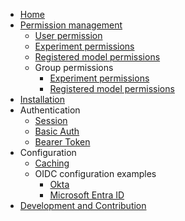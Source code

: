 - [Home](/)
- [Permission management](permission-management/index.md)
  - [User permission](./permission-management/user-permissions.md)
  - [Experiment permissions](./permission-management/experiment-permissions.md)
  - [Registered model permissions](./permission-management/registered-model-permissions.md)
  - Group permissions
    - [Experiment permissions](./permission-management/oidc-group-experiment-permissions.md)
    - [Registered model permissions](./permission-management/oidc-group-registered-model-permissions.md)
- [Installation](installation)
- Authentication
  - [Session](auth/session.md)
  - [Basic Auth](auth/basic-auth.md)
  - [Bearer Token](auth/auth-token-bearer.md)
- Configuration
  - [Caching](configuration/cashing)
  - OIDC configuration examples
    - [Okta](configuration/examples/okta)
    - [Microsoft Entra ID](configuration/examples/microsoft)
- [Development and Contribution](development.md)
